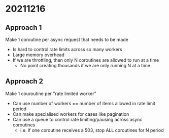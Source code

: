 # 20211216

## Approach 1

Make 1 coroutine per async request that needs to be made
- Is hard to control rate limits across so many workers
- Large memory overhead
- If we are throttling, then only N coroutines are allowed to run at a time
  - No point creating thousands if we are only running N at a time
  
## Approach 2

Make 1 couroutine per "rate limited worker"
- Can use number of workers == number of items allowed in rate limit period
- Can make specialised workers for cases like pagination
- Can use a queue to control rate limiting/pausing across async coroutines
  - i.e. if one coroutine receives a 503, stop ALL coroutines for N period